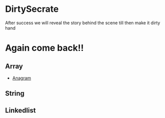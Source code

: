 # DirtySecrate
After success we will reveal the story behind the scene till then make it dirty hand

# Again come back!!

## Array

- [Anagram](https://github.com/Innovation5/InterviewQ/blob/master/JSR/anagram.java)

## String

## Linkedlist
